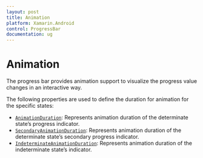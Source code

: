 ```yaml
---
layout: post
title: Animation
platform: Xamarin.Android
control: ProgressBar
documentation: ug
---
```


# Animation

The progress bar provides animation support to visualize the progress value changes in an interactive way. 

The following properties are used to define the duration for animation for the specific states:

* [`AnimationDuration`](https://help.syncfusion.com/cr/cref_files/xamarin-android/Syncfusion.SfProgressBar.Android~Syncfusion.Android.ProgressBar.ProgressBarBase~AnimationDuration.html): Represents animation duration of the determinate state’s progress indicator.
* [`SecondaryAnimationDuration`](https://help.syncfusion.com/cr/cref_files/xamarin-android/Syncfusion.SfProgressBar.Android~Syncfusion.Android.ProgressBar.SfLinearProgressBar~SecondaryAnimationDuration.html): Represents animation duration of the determinate state’s secondary progress indicator.
* [`IndeterminateAnimationDuration`](https://help.syncfusion.com/cr/cref_files/xamarin-android/Syncfusion.SfProgressBar.Android~Syncfusion.Android.ProgressBar.ProgressBarBase~IndeterminateAnimationDuration.html): Represents animation duration of the indeterminate state’s indicator.
